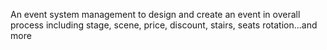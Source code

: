 An event system management to design and create an event in overall process including stage, scene, price, discount, stairs, seats rotation...and more
